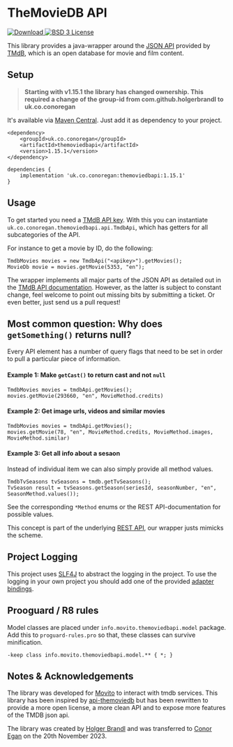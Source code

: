 TheMovieDB API
================

[![Download](https://img.shields.io/github/v/release/c-eg/themoviedbapi) ](https://github.com/holgerbrandl/themoviedbapi/releases)
[![BSD 3 License](http://img.shields.io/badge/license-BSD_3_Clause-green.svg)](https://opensource.org/licenses/BSD-3-Clause)


This library provides a java-wrapper around the [JSON API](http://api.themoviedb.org/) provided by
[TMdB](http://themoviedb.org), which is an open database for movie and film content.



Setup
-----

> **Starting with v1.15.1 the library has changed ownership. This required a change of the group-id from com.github.holgerbrandl to uk.co.conoregan**

It's available via [Maven Central](https://central.sonatype.com/artifact/uk.co.conoregan/themoviedbapi). Just add it as dependency to your project.

```
<dependency>
    <groupId>uk.co.conoregan</groupId>
    <artifactId>themoviedbapi</artifactId>
    <version>1.15.1</version>
</dependency>
```
```
dependencies {
    implementation 'uk.co.conoregan:themoviedbapi:1.15.1'
}
```

Usage
-----

To get started you need a [TMdB API key](http://docs.themoviedb.apiary.io/). With this you can instantiate
`uk.co.conoregan.themoviedbapi.api.TmdbApi`, which has getters for all subcategories of the API.

For instance to get a movie by ID, do the following:

```
TmdbMovies movies = new TmdbApi("<apikey>").getMovies();
MovieDb movie = movies.getMovie(5353, "en");
```

The wrapper implements all major parts of the JSON API as detailed out in the [TMdB API documentation](http://api.themoviedb.org/).
However, as the latter is subject to constant change, feel welcome to point out missing bits by submitting a ticket.
Or even better, just send us a pull request!

Most common question: Why does `getSomething()` returns null?
---------------

Every API element has a number of query flags that need to be set in order to pull a particular piece of information.

#### Example 1: Make `getCast()` to return cast and not `null` 

```
TmdbMovies movies = tmdbApi.getMovies();
movies.getMovie(293660, "en", MovieMethod.credits)
```

#### Example 2: Get image urls, videos and similar movies
```
TmdbMovies movies = tmdbApi.getMovies();
movies.getMovie(78, "en", MovieMethod.credits, MovieMethod.images, MovieMethod.similar)
```


#### Example 3: Get all info about a sesaon
 
Instead of individual item we can also simply provide all method values.

```
TmdbTvSeasons tvSeasons = tmdb.getTvSeasons();
TvSeason result = tvSeasons.getSeason(seriesId, seasonNumber, "en", SeasonMethod.values());
```

See the corresponding `*Method` enums or the REST API-documentation for possible values.

This concept is part of the underlying [REST API](http://api.themoviedb.org/), our wrapper justs mimicks the scheme.



Project Logging
---------------

This project uses [SLF4J](http://www.slf4j.org) to abstract the logging in the project. To use the logging in your own
project you should add one of the provided [adapter bindings](http://www.slf4j.org/manual.html).

Prooguard / R8 rules
--------------------
Model classes are placed under `info.movito.themoviedbapi.model` package. Add this to `proguard-rules.pro` so that, these classes can survive minification.

```
-keep class info.movito.themoviedbapi.model.** { *; }
```

Notes & Acknowledgements
-------------------------

The library was developed for [Movito](http://www.movito.info) to interact with tmdb services. This library has been
inspired by [api-themoviedb](https://github.com/Omertron/api-themoviedb) but has been rewritten to provide a more open
license, a more clean API and to expose more features of the TMDB json api.

The library was created by [Holger Brandl](https://github.com/holgerbrandl) and was transferred to [Conor Egan](https://github.com/c-eg) on the 20th November 2023.
